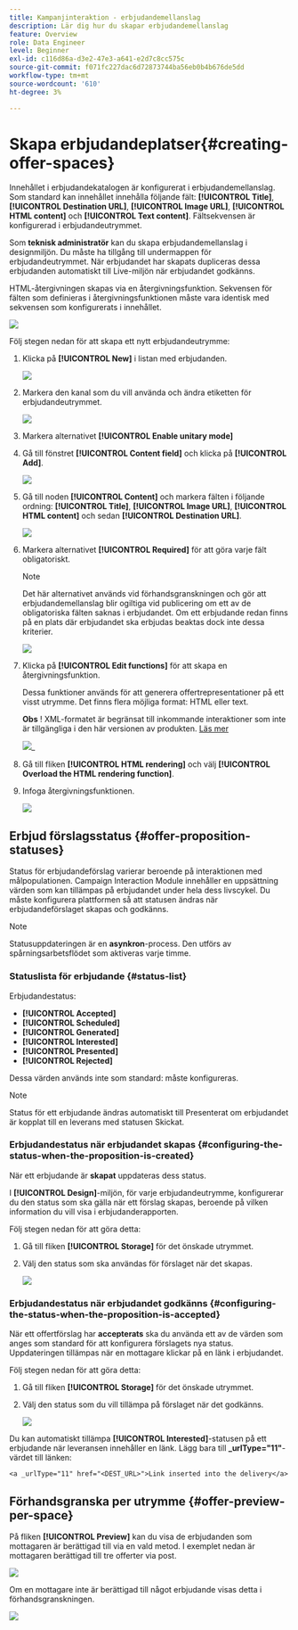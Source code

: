 ```yaml
---
title: Kampanjinteraktion - erbjudandemellanslag
description: Lär dig hur du skapar erbjudandemellanslag
feature: Overview
role: Data Engineer
level: Beginner
exl-id: c116d86a-d3e2-47e3-a641-e2d7c8cc575c
source-git-commit: f071fc227dac6d72873744ba56eb0b4b676de5dd
workflow-type: tm+mt
source-wordcount: '610'
ht-degree: 3%

---
```


# Skapa erbjudandeplatser{#creating-offer-spaces}

Innehållet i erbjudandekatalogen är konfigurerat i erbjudandemellanslag. Som standard kan innehållet innehålla följande fält: **[!UICONTROL Title]**, **[!UICONTROL Destination URL]**, **[!UICONTROL Image URL]**, **[!UICONTROL HTML content]** och **[!UICONTROL Text content]**. Fältsekvensen är konfigurerad i erbjudandeutrymmet.

Som **teknisk administratör** kan du skapa erbjudandemellanslag i designmiljön. Du måste ha tillgång till undermappen för erbjudandeutrymmet. När erbjudandet har skapats dupliceras dessa erbjudanden automatiskt till Live-miljön när erbjudandet godkänns.

HTML-återgivningen skapas via en återgivningsfunktion. Sekvensen för fälten som definieras i återgivningsfunktionen måste vara identisk med sekvensen som konfigurerats i innehållet.

![](assets/offer_space_create_009.png)

Följ stegen nedan för att skapa ett nytt erbjudandeutrymme:

1. Klicka på **[!UICONTROL New]** i listan med erbjudanden.

   ![](assets/offer_space_create_001.png)

1. Markera den kanal som du vill använda och ändra etiketten för erbjudandeutrymmet.

   ![](assets/offer_space_create_002.png)

1. Markera alternativet **[!UICONTROL Enable unitary mode]**

1. Gå till fönstret **[!UICONTROL Content field]** och klicka på **[!UICONTROL Add]**.

   ![](assets/offer_space_create_003.png)

1. Gå till noden **[!UICONTROL Content]** och markera fälten i följande ordning: **[!UICONTROL Title]**, **[!UICONTROL Image URL]**, **[!UICONTROL HTML content]** och sedan **[!UICONTROL Destination URL]**.

   ![](assets/offer_space_create_004.png)

1. Markera alternativet **[!UICONTROL Required]** för att göra varje fält obligatoriskt.

   >[!NOTE]
   >
   >Det här alternativet används vid förhandsgranskningen och gör att erbjudandemellanslag blir ogiltiga vid publicering om ett av de obligatoriska fälten saknas i erbjudandet. Om ett erbjudande redan finns på en plats där erbjudandet ska erbjudas beaktas dock inte dessa kriterier.

   ![](assets/offer_space_create_005.png)

1. Klicka på **[!UICONTROL Edit functions]** för att skapa en återgivningsfunktion.

   Dessa funktioner används för att generera offertrepresentationer på ett visst utrymme. Det finns flera möjliga format: HTML eller text.

   **Obs** ! XML-formatet är begränsat till inkommande interaktioner som inte är tillgängliga i den här versionen av produkten. [Läs mer](../start/capability-matrix.md#gs-unavailable-features)

   ![](assets/offer_space_create_006.png)_

1. Gå till fliken **[!UICONTROL HTML rendering]** och välj **[!UICONTROL Overload the HTML rendering function]**.
1. Infoga återgivningsfunktionen.

   ![](assets/offer_space_create_007.png)

## Erbjud förslagsstatus {#offer-proposition-statuses}

Status för erbjudandeförslag varierar beroende på interaktionen med målpopulationen. Campaign Interaction Module innehåller en uppsättning värden som kan tillämpas på erbjudandet under hela dess livscykel. Du måste konfigurera plattformen så att statusen ändras när erbjudandeförslaget skapas och godkänns.

>[!NOTE]
>
>Statusuppdateringen är en **asynkron**-process. Den utförs av spårningsarbetsflödet som aktiveras varje timme.

### Statuslista för erbjudande {#status-list}

Erbjudandestatus:

* **[!UICONTROL Accepted]**
* **[!UICONTROL Scheduled]**
* **[!UICONTROL Generated]**
* **[!UICONTROL Interested]**
* **[!UICONTROL Presented]**
* **[!UICONTROL Rejected]**

Dessa värden används inte som standard: måste konfigureras.

>[!NOTE]
>
>Status för ett erbjudande ändras automatiskt till Presenterat om erbjudandet är kopplat till en leverans med statusen Skickat.

### Erbjudandestatus när erbjudandet skapas {#configuring-the-status-when-the-proposition-is-created}

När ett erbjudande är **skapat** uppdateras dess status.

I **[!UICONTROL Design]**-miljön, för varje erbjudandeutrymme, konfigurerar du den status som ska gälla när ett förslag skapas, beroende på vilken information du vill visa i erbjudanderapporten.

Följ stegen nedan för att göra detta:

1. Gå till fliken **[!UICONTROL Storage]** för det önskade utrymmet.
1. Välj den status som ska användas för förslaget när det skapas.

   ![](assets/offer_update_status_001.png)

### Erbjudandestatus när erbjudandet godkänns {#configuring-the-status-when-the-proposition-is-accepted}

När ett offertförslag har **accepterats** ska du använda ett av de värden som anges som standard för att konfigurera förslagets nya status. Uppdateringen tillämpas när en mottagare klickar på en länk i erbjudandet.

Följ stegen nedan för att göra detta:

1. Gå till fliken **[!UICONTROL Storage]** för det önskade utrymmet.
1. Välj den status som du vill tillämpa på förslaget när det godkänns.

   ![](assets/offer_update_status_002.png)

<!--
**Inbound interaction**

The **[!UICONTROL Storage]** tab lets you define statuses for **proposed** and **accepted** offer propositions only. For inbound interaction, the status of offer propositions should be specified directly in the URL for calling the offer engine, rather than through the interface. This way, you will be able to specify which status to apply in other cases, for example if an offer proposition is rejected.

```
<BASE_URL>?a=UpdateStatus&p=<PRIMARY_KEY_OF_THE_PROPOSITION>&st=<NEW_STATUS_OF_THE_PROPOSITION>&r=<REDIRECT_URL>
```

For instance, the proposition (identifier **40004**) that matches the **Home insurance** offer displayed on the **Neobank** site contains the following URL:

```
<BASE_URL>?a=UpdateStatus&p=<40004>&st=<3>&r=<"http://www.neobank.com/insurance/subscribe.html">
```

As soon as a visitor clicks the offer, and therefore the URL, the **[!UICONTROL Accepted]** status (value **3**) is applied to the proposition and the visitor is redirected to a new page of the **Neobank** site to take out the insurance contract.

>[!NOTE]
>
>If you want to specify another status in the url (for example if an offer proposition is rejected), use the value corresponding to the desired status. Example: **[!UICONTROL Rejected]** = "5", **[!UICONTROL Presented]** = "1" and so on.
>
>Statuses and their values can be retrieved in the **[!UICONTROL Offer propositions (nms)]** data schema. For more on this, refer to [this page](../../configuration/using/data-schemas.md).

**Outbound interaction**
-->

Du kan automatiskt tillämpa **[!UICONTROL Interested]**-statusen på ett erbjudande när leveransen innehåller en länk. Lägg bara till **_urlType=&quot;11&quot;**-värdet till länken:

```
<a _urlType="11" href="<DEST_URL>">Link inserted into the delivery</a>
```

## Förhandsgranska per utrymme {#offer-preview-per-space}

På fliken **[!UICONTROL Preview]** kan du visa de erbjudanden som mottagaren är berättigad till via en vald metod. I exemplet nedan är mottagaren berättigad till tre offerter via post.

![](assets/offer_space_overview_002.png)

Om en mottagare inte är berättigad till något erbjudande visas detta i förhandsgranskningen.

![](assets/offer_space_overview_001.png)

<!--
The preview can ignore contexts when they are restricted to a space. This is the case when the interaction schema has been extended to add fields referenced in a space using an inbound channel (for more on this, refer to Extension example.
-->
